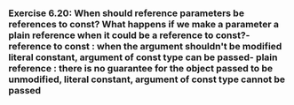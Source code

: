 ### Exercise 6.20: When should reference parameters be references to const? What happens if we make a parameter a plain reference when it could be a reference to const?- reference to const : when the argument shouldn't be modified                             literal constant, argument of const type can be passed- plain reference    : there is no guarantee for the object passed to be unmodified,                        literal constant, argument of const type cannot be passed                           